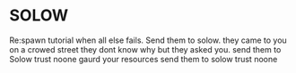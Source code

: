 # SOLOW
Re:spawn tutorial
when all else fails. Send them to solow. 
they came to you on a crowed street they dont know why but they asked you. 
send them to Solow
trust noone
gaurd your resources
send them to solow
trust noone
